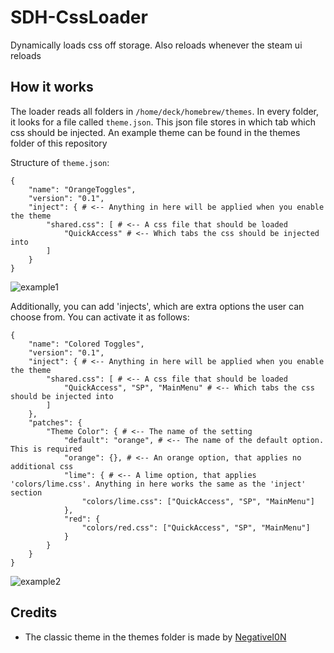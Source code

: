 # SDH-CssLoader
Dynamically loads css off storage. Also reloads whenever the steam ui reloads

## How it works
The loader reads all folders in `/home/deck/homebrew/themes`. In every folder, it looks for a file called `theme.json`. This json file stores in which tab which css should be injected. An example theme can be found in the themes folder of this repository

Structure of `theme.json`:

```
{
    "name": "OrangeToggles",
    "version": "0.1",
    "inject": { # <-- Anything in here will be applied when you enable the theme
        "shared.css": [ # <-- A css file that should be loaded 
            "QuickAccess" # <-- Which tabs the css should be injected into
        ] 
    }
}
```

![example1](https://raw.githubusercontent.com/suchmememanyskill/SDH-CssLoader/main/images/example1.png)

Additionally, you can add 'injects', which are extra options the user can choose from. You can activate it as follows:

```
{
    "name": "Colored Toggles",
    "version": "0.1",
    "inject": { # <-- Anything in here will be applied when you enable the theme
        "shared.css": [ # <-- A css file that should be loaded 
            "QuickAccess", "SP", "MainMenu" # <-- Which tabs the css should be injected into
        ] 
    },
    "patches": {
        "Theme Color": { # <-- The name of the setting
            "default": "orange", # <-- The name of the default option. This is required
            "orange": {}, # <-- An orange option, that applies no additional css
            "lime": { # <-- A lime option, that applies 'colors/lime.css'. Anything in here works the same as the 'inject' section
                "colors/lime.css": ["QuickAccess", "SP", "MainMenu"]
            },
            "red": {
                "colors/red.css": ["QuickAccess", "SP", "MainMenu"]
            }
        }
    }
}
```

![example2](https://raw.githubusercontent.com/suchmememanyskill/SDH-CssLoader/main/images/example2.png)

## Credits
- The classic theme in the themes folder is made by [NegativeI0N](https://github.com/NegativeI0N/SDH-ClassicTheme)